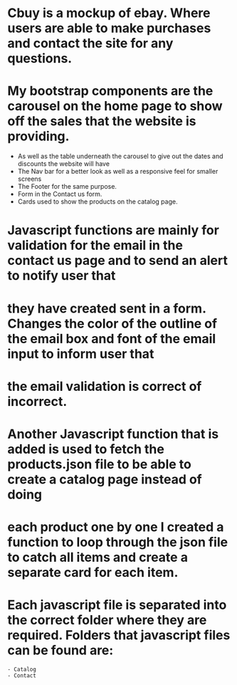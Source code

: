 # Cbuy is a mockup of ebay. Where users are able to make purchases and contact the site for any questions.

# My bootstrap components are the carousel on the home page to show off the sales that the website is providing.

- As well as the table underneath the carousel to give out the dates and discounts the website will have
- The Nav bar for a better look as well as a responsive feel for smaller screens
- The Footer for the same purpose.
- Form in the Contact us form.
- Cards used to show the products on the catalog page.

# Javascript functions are mainly for validation for the email in the contact us page and to send an alert to notify user that

# they have created sent in a form. Changes the color of the outline of the email box and font of the email input to inform user that

# the email validation is correct of incorrect.

# Another Javascript function that is added is used to fetch the products.json file to be able to create a catalog page instead of doing

# each product one by one I created a function to loop through the json file to catch all items and create a separate card for each item.

<!-- IMPORTANT -->

# Each javascript file is separated into the correct folder where they are required. Folders that javascript files can be found are:

    - Catalog
    - Contact
